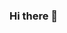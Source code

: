 ### Hi there 👋

<!--
**karlasantillana/karlasantillana** is a ✨ _special_ ✨ repository because its `README.md` (this file) appears on your GitHub profile.
# Autora: Karla
Here are some ideas to get you started:

- 🔭 I’m currently working on ...
- 🌱 I’m currently learning ...
- 👯 I’m looking to collaborate on ...
- 🤔 I’m looking for help with ...
- 💬 Ask me about ...
- 📫 How to reach me: ...
- 😄 Pronouns: ...
- ⚡ Fun fact: ...
-->
